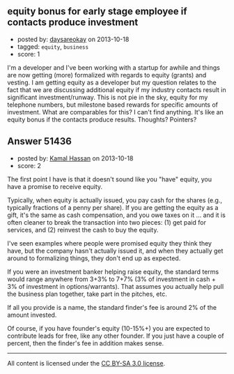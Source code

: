 ## equity bonus for early stage employee if contacts produce investment

- posted by: [daysareokay](https://stackexchange.com/users/-1/28331-daysareokay) on 2013-10-18
- tagged: `equity`, `business`
- score: 1

<p>I'm a developer and I've been working with a startup for awhile and things are now getting (more) formalized with regards to equity (grants) and vesting. I am getting equity as a developer but my question relates to the fact that we are discussing additional equity if my industry contacts result in significant investment/runway. This is not pie in the sky, equity for my telephone numbers, but milestone based rewards for specific amounts of investment. What are comparables for this? I can't find anything. It's like an equity bonus if the contacts produce results. Thoughts? Pointers?</p>



## Answer 51436

- posted by: [Kamal Hassan](https://stackexchange.com/users/-1/27332-kamal-hassan) on 2013-10-18
- score: 2

<p>The first point I have is that it doesn't sound like you "have" equity, you have a promise to receive equity.</p>

<p>Typically, when equity is actually issued, you pay cash for the shares (e.g., typically fractions of a penny per share). If you are getting the equity as a gift, it's the same as cash compensation, and you owe taxes on it ... and it is often cleaner to break the transaction into two pieces: (1) get paid for services, and (2) reinvest the cash to buy the equity.</p>

<p>I've seen examples where people were promised equity they think they have, but the company hasn't actually issued it, and when they actually get around to formalizing things, they don't end up as expected.</p>

<p>If you were an investment banker helping raise equity, the standard terms would range anywhere from 3+3% to 7+7% (3% of investment in cash + 3% of investment in options/warrants). That assumes you actually help pull the business plan together, take part in the pitches, etc.</p>

<p>If all you provide is a name, the standard finder's fee is around 2% of the amount invested.</p>

<p>Of course, if you have founder's equity (10-15%+) you are expected to contribute leads for free, like any other founder. If you just have a couple of percent, then the finder's fee in addition makes sense.</p>




---

All content is licensed under the [CC BY-SA 3.0 license](https://creativecommons.org/licenses/by-sa/3.0/).

